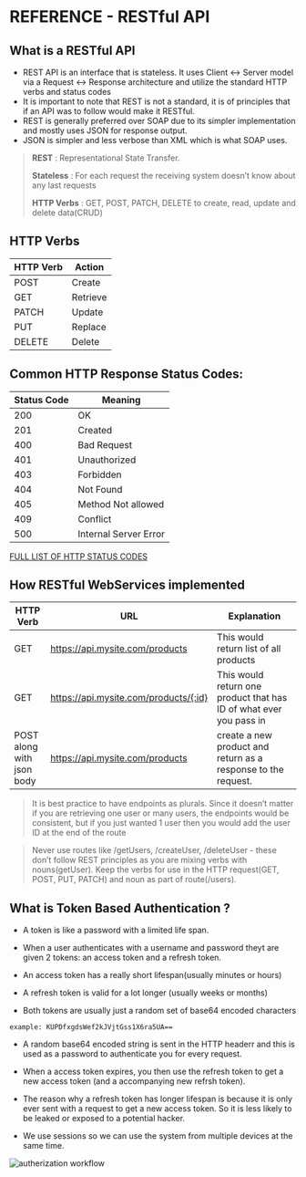 # REFERENCE - RESTful API

## What is a RESTful API

- REST API is an interface that is stateless. It uses Client ↔ Server model via a Request ↔ Response architecture and utilize the standard HTTP verbs and status codes
- It is important to note that REST is not a standard, it is of principles that if an API was to follow would make it RESTful.
- REST is generally preferred over SOAP due to its simpler implementation and mostly uses JSON for response output.
- JSON is simpler and less verbose than XML which is what SOAP uses.

> **REST** : Representational State Transfer.
>
> **Stateless** : For each request the receiving system doesn’t know about any last requests
>
> **HTTP Verbs** : GET, POST, PATCH, DELETE to create, read, update and delete data(CRUD)

## HTTP Verbs

| HTTP Verb | Action |
| --------- | ------------- |
| POST      | Create        |
| GET       | Retrieve      |
| PATCH     | Update        |
| PUT       | Replace       |
| DELETE    | Delete        |

## Common HTTP Response Status Codes:

| Status Code | Meaning               |
| ----------- | --------------------- |
| 200         | OK                    |
| 201         | Created               |
| 400         | Bad Request           |
| 401         | Unauthorized          |
| 403         | Forbidden             |
| 404         | Not Found             |
| 405         | Method Not allowed    |
| 409         | Conflict              |
| 500         | Internal Server Error |

[FULL LIST OF HTTP STATUS CODES](https://httpstatuses.com)

## How RESTful WebServices implemented

| HTTP Verb                        | URL                                   | Explanation                                                        |
| -------------------------------- | ------------------------------------- | ------------------------------------------------------------------ |
| GET                              | https://api.mysite.com/products       | This would return list of all products                             |
| GET                              | https://api.mysite.com/products/{:id} | This would return one product that has ID of what ever you pass in |
| POST<br>along with <br>json body | https://api.mysite.com/products       | create a new product and return as a response to the request.      |

> It is best practice to have endpoints as plurals. Since it doesn’t matter if you are retrieving one user or many users, the endpoints would be consistent, but if you just wanted 1 user then you would add the user ID at the end of the route

> Never use routes like /getUsers, /createUser, /deleteUser - these don’t follow REST principles as you are mixing verbs with nouns(getUser). Keep the verbs for use in the HTTP request(GET, POST, PUT, PATCH) and noun as part of route(/users).

## What is Token Based Authentication ?

- A token is like a password with a limited life span.

- When a user authenticates with a username and password theyt are given 2 tokens: an access token and a refresh token.

- An access token has a really short lifespan(usually minutes or hours)
- A refresh token is valid for a lot longer (usually weeks or months)
- Both tokens are usually just a random set of base64 encoded characters

```
example: KUPDfxgdsWef2kJVjtGss1X6ra5UA==
```

- A random base64 encoded string is sent in the HTTP headerr and this is used as a password to authenticate you for every request.

- When a access token expires, you then use the refresh token to get a new access token (and a accompanying new refrsh token).

- The reason why a refresh token has longer lifespan is because it is only ever sent with a request to get a new access token. So it is less likely to be leaked or exposed to a potential hacker.

- We use sessions so we can use the system from multiple devices at the same time.

![autherization workflow](https://restapi.gopibabu.live/images/authentication_workflow.png)
